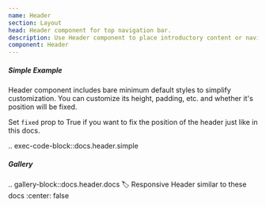 ```yaml
---
name: Header
section: Layout
head: Header component for top navigation bar.
description: Use Header component to place introductory content or navigational links at the top of the app. 
component: Header
---
```


##### Simple Example

Header component includes bare minimum default styles to simplify customization. You can customize its height, padding,
etc. and whether it's position will be fixed.

Set `fixed` prop to True if you want to fix the position of the header just like in this docs.

.. exec-code-block::docs.header.simple

##### Gallery

.. gallery-block::docs.header.docs
    :label: Responsive Header similar to these docs
    :center: false
